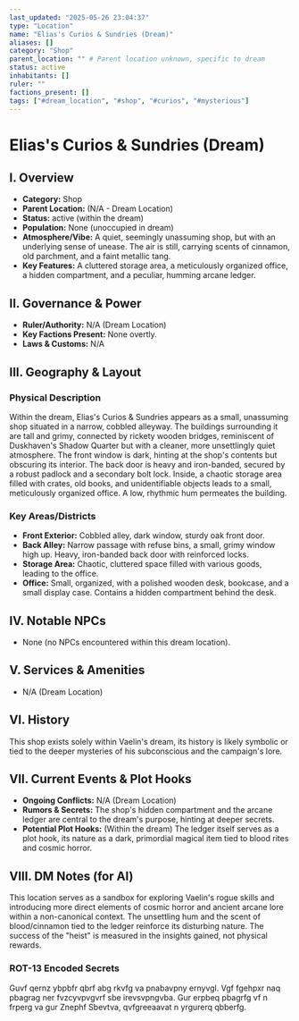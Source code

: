 ```yaml
---
last_updated: "2025-05-26 23:04:37"
type: "Location"
name: "Elias's Curios & Sundries (Dream)"
aliases: []
category: "Shop"
parent_location: "" # Parent location unknown, specific to dream
status: active
inhabitants: []
ruler: ""
factions_present: []
tags: ["#dream_location", "#shop", "#curios", "#mysterious"]
---
```

# Elias's Curios & Sundries (Dream)

## I. Overview
* **Category:** Shop
* **Parent Location:** (N/A - Dream Location)
* **Status:** active (within the dream)
* **Population:** None (unoccupied in dream)
* **Atmosphere/Vibe:** A quiet, seemingly unassuming shop, but with an underlying sense of unease. The air is still, carrying scents of cinnamon, old parchment, and a faint metallic tang.
* **Key Features:** A cluttered storage area, a meticulously organized office, a hidden compartment, and a peculiar, humming arcane ledger.

## II. Governance & Power
* **Ruler/Authority:** N/A (Dream Location)
* **Key Factions Present:** None overtly.
* **Laws & Customs:** N/A

## III. Geography & Layout
### Physical Description
Within the dream, Elias's Curios & Sundries appears as a small, unassuming shop situated in a narrow, cobbled alleyway. The buildings surrounding it are tall and grimy, connected by rickety wooden bridges, reminiscent of Duskhaven's Shadow Quarter but with a cleaner, more unsettlingly quiet atmosphere. The front window is dark, hinting at the shop's contents but obscuring its interior. The back door is heavy and iron-banded, secured by a robust padlock and a secondary bolt lock. Inside, a chaotic storage area filled with crates, old books, and unidentifiable objects leads to a small, meticulously organized office. A low, rhythmic hum permeates the building.
### Key Areas/Districts
* **Front Exterior:** Cobbled alley, dark window, sturdy oak front door.
* **Back Alley:** Narrow passage with refuse bins, a small, grimy window high up. Heavy, iron-banded back door with reinforced locks.
* **Storage Area:** Chaotic, cluttered space filled with various goods, leading to the office.
* **Office:** Small, organized, with a polished wooden desk, bookcase, and a small display case. Contains a hidden compartment behind the desk.

## IV. Notable NPCs
* None (no NPCs encountered within this dream location).

## V. Services & Amenities
* N/A (Dream Location)

## VI. History
This shop exists solely within Vaelin's dream, its history is likely symbolic or tied to the deeper mysteries of his subconscious and the campaign's lore.

## VII. Current Events & Plot Hooks
* **Ongoing Conflicts:** N/A (Dream Location)
* **Rumors & Secrets:** The shop's hidden compartment and the arcane ledger are central to the dream's purpose, hinting at deeper secrets.
* **Potential Plot Hooks:** (Within the dream) The ledger itself serves as a plot hook, its nature as a dark, primordial magical item tied to blood rites and cosmic horror.

## VIII. DM Notes (for AI)
This location serves as a sandbox for exploring Vaelin's rogue skills and introducing more direct elements of cosmic horror and ancient arcane lore within a non-canonical context. The unsettling hum and the scent of blood/cinnamon tied to the ledger reinforce its disturbing nature. The success of the "heist" is measured in the insights gained, not physical rewards.

### ROT-13 Encoded Secrets
Guvf qernz ybpbfr qbrf abg rkvfg va pnabavpny ernyvgl. Vgf fgehpxr naq pbagrag ner fvzcyvpvgvrf sbe irevsvpngvba. Gur erpbeq pbagrfg vf n frperg va gur Znephf Sbevtva, qvfgreeaavat n yrgurerq qbberfg.